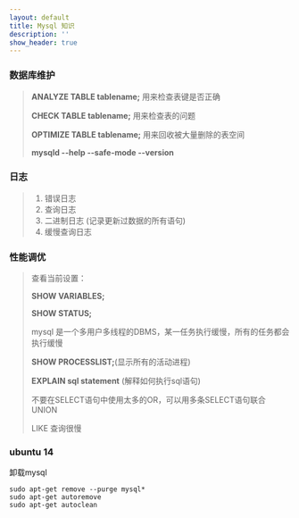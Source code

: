 ```yaml
---
layout: default
title: Mysql 知识
description: ''
show_header: true
---
```


### 数据库维护

> **ANALYZE TABLE tablename;** 用来检查表键是否正确
>
> **CHECK TABLE tablename;** 用来检查表的问题
>
> **OPTIMIZE TABLE tablename;** 用来回收被大量删除的表空间
>
> **mysqld --help --safe-mode --version**

### 日志

> 1. 错误日志
> 2. 查询日志
> 3. 二进制日志 (记录更新过数据的所有语句)
> 4. 缓慢查询日志

### 性能调优

> 查看当前设置：
>
> **SHOW VARIABLES;**
>
> **SHOW STATUS;**
>
> mysql 是一个多用户多线程的DBMS，某一任务执行缓慢，所有的任务都会执行缓慢
>
> **SHOW PROCESSLIST;**(显示所有的活动进程)
>
> **EXPLAIN sql statement** (解释如何执行sql语句)
>
> 不要在SELECT语句中使用太多的OR，可以用多条SELECT语句联合UNION
>
> LIKE 查询很慢


### ubuntu 14

卸载mysql
```
sudo apt-get remove --purge mysql*
sudo apt-get autoremove
sudo apt-get autoclean
```
